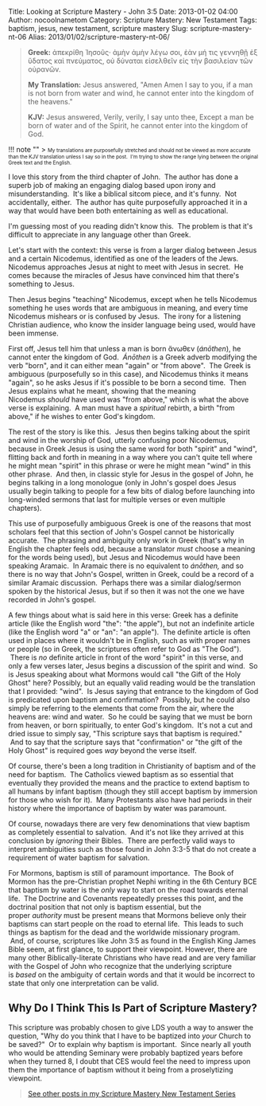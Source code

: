 Title: Looking at Scripture Mastery - John 3:5
Date: 2013-01-02 04:00
Author: nocoolnametom
Category: Scripture Mastery: New Testament
Tags: baptism, jesus, new testament, scripture mastery
Slug: scripture-mastery-nt-06
Alias: 2013/01/02/scripture-mastery-nt-06/

> **Greek:**
>  ἀπεκρίθη Ἰησοῦς· ἀμὴν ἀμὴν λέγω σοι, ἐὰν μή τις γεννηθῇ ἐξ ὕδατος καὶ πνεύματος, οὐ δύναται εἰσελθεῖν εἰς τὴν βασιλείαν τῶν οὐρανῶν.
>
> **My Translation:**
>  Jesus answered, "Amen Amen I say to you, if a man is not born from water and wind, he cannot enter into the kingdom of the heavens."
>
> **KJV:**
>  Jesus answered, Verily, verily, I say unto thee, Except a man be born of water and of the Spirit, he cannot enter into the kingdom of God.

!!! note ""
     > <span style="font-size: x-small;">My translations are purposefully stretched and should not be viewed as more accurate than the KJV translation unless I say so in the post.  I'm trying to show the range lying between the original Greek text and the English.</span>

I love this story from the third chapter of John.  The author has done a superb job of making an engaging dialog based upon irony and misunderstanding.  It's like a biblical sitcom piece, and it's funny.  Not accidentally, either.  The author has quite purposefully approached it in a way that would have been both entertaining as well as educational.

I'm guessing most of you reading didn't know this.  The problem is that it's difficult to appreciate in any language other than Greek.

Let's start with the context: this verse is from a larger dialog between Jesus and a certain Nicodemus, identified as one of the leaders of the Jews. Nicodemus approaches Jesus at night to meet with Jesus in secret.  He comes because the miracles of Jesus have convinced him that there's something to Jesus.

Then Jesus begins "teaching" Nicodemus, except when he tells Nicodemus something he uses words that are ambiguous in meaning, and every time Nicodemus mishears or is confused by Jesus.  The irony for a listening Christian audience, who know the insider language being used, would have been immense.

First off, Jesus tell him that unless a man is born ἄνωθεν (*ánōthen*), he cannot enter the kingdom of God.  *Ánōthen* is a Greek adverb modifying the verb "born", and it can either mean "again" or "from above".  The Greek is ambiguous (purposefully so in this case), and Nicodemus thinks it means "again", so he asks Jesus if it's possible to be born a second time.  Then Jesus explains what he meant, showing that the meaning Nicodemus *should* have used was "from above," which is what the above verse is explaining.  A man must have a *spiritual* rebirth, a birth "from above," if he wishes to enter God's kingdom.

The rest of the story is like this.  Jesus then begins talking about the spirit and wind in the worship of God, utterly confusing poor Nicodemus, because in Greek Jesus is using the same word for both "spirit" and "wind", flitting back and forth in meaning in a way where you can't quite tell where he might mean "spirit" in this phrase or were he might mean "wind" in this other phrase.  And then, in classic style for Jesus in the gospel of John, he begins talking in a long monologue (only in John's gospel does Jesus usually begin talking to people for a few bits of dialog before launching into long-winded sermons that last for multiple verses or even multiple chapters).

This use of purposefully ambiguous Greek is one of the reasons that most scholars feel that this section of John's Gospel cannot be historically accurate.  The phrasing and ambiguity only work in Greek (that's why in English the chapter feels odd, because a translator *must* choose a meaning for the words being used), but Jesus and Nicodemus would have been speaking Aramaic.  In Aramaic there is no equivalent to *ánōthen,* and so there is no way that John's Gospel, written in Greek, could be a record of a similar Aramaic discussion.  Perhaps there was a similar dialog/sermon spoken by the historical Jesus, but if so then it was not the one we have recorded in John's gospel.

A few things about what is said here in this verse: Greek has a definite article (like the English word "the": "the apple"), but not an indefinite article (like the English word "a" or "an": "an apple").  The definite article is often used in places where it wouldn't be in English, such as with proper names or people (so in Greek, the scriptures often refer to God as "The God").  There is *no* definite article in front of the word "spirit" in this verse, and only a few verses later, Jesus begins a discussion of the spirit and wind.  So is Jesus speaking about what Mormons would call "the Gift of the Holy Ghost" here? Possibly, but an equally valid reading would be the translation that I provided: "wind".  Is Jesus saying that entrance to the kingdom of God is predicated upon baptism and confirmation?  Possibly, but he could also simply be referring to the elements that come from the air, where the heavens are: wind and water.  So he could be saying that we must be born from heaven, or born spiritually, to enter God's kingdom.  It's not a cut and dried issue to simply say, "This scripture says that baptism is required."  And to say that the scripture says that "confirmation" or "the gift of the Holy Ghost" is required goes *way* beyond the verse itself.

Of course, there's been a long tradition in Christianity of baptism and of the need for baptism.  The Catholics viewed baptism as so essential that eventually they provided the means and the practice to extend baptism to all humans by infant baptism (though they still accept baptism by immersion for those who wish for it).  Many Protestants also have had periods in their history where the importance of baptism by water was paramount.

Of course, nowadays there are very few denominations that view baptism as completely essential to salvation.  And it's not like they arrived at this conclusion by *ignoring* their Bibles.  There are perfectly valid ways to interpret ambiguities such as those found in John 3:3-5 that do not create a requirement of water baptism for salvation.

For Mormons, baptism is still of paramount importance.  The Book of Mormon has the pre-Christian prophet Nephi writing in the 6th Century BCE that baptism by water is the *only* way to start on the road towards eternal life.  The Doctrine and Covenants repeatedly presses this point, and the doctrinal position that not only is baptism essential, but the proper *authority* must be present means that Mormons believe only their baptisms can start people on the road to eternal life.  This leads to such things as baptism for the dead and the worldwide missionary program.  And, of course, scriptures like John 3:5 as found in the English King James Bible seem, at first glance, to support their viewpoint. However, there are many other Biblically-literate Christians who have read and are very familiar with the Gospel of John who recognize that the underlying scripture is *based* on the ambiguity of certain words and that it would be incorrect to state that only one interpretation can be valid.

Why Do I Think This Is Part of Scripture Mastery?
-------------------------------------------------

This scripture was probably chosen to give LDS youth a way to answer the question, "Why do you think that I have to be baptized into *your* Church to be saved?"  Or to explain why baptism is important.  Since nearly all youth who would be attending Seminary were probably baptized years before when they turned 8, I doubt that CES would feel the need to impress upon them the importance of baptism without it being from a proselytizing viewpoint.

> [See other posts in my Scripture Mastery New Testament Series][]

[See other posts in my Scripture Mastery New Testament Series]: |filename|pages/scripture-mastery-new-testament.md "Scripture Mastery: New Testament"
